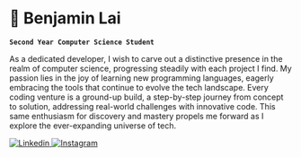 # 🐓 Benjamin Lai

**`Second Year Computer Science Student`**

As a dedicated developer, I wish to carve out a distinctive presence in the realm of computer science, progressing steadily with each project I find. My passion lies in the joy of learning new programming languages, eagerly embracing the tools that continue to evolve the tech landscape. Every coding venture is a ground-up build, a step-by-step journey from concept to solution, addressing real-world challenges with innovative code. This same enthusiasm for discovery and mastery propels me forward as I explore the ever-expanding universe of tech.

<a href="https://www.linkedin.com/in/benjamin-lai1/">
  <img alt="Linkedin" src="https://custom-icon-badges.demolab.com/badge/Linkedin-blue.svg?logo=link&logoColor=white">
</a>
<a href="https://www.linkedin.com/in/benjamin-lai1/">
  <img alt="Instagram" src="https://custom-icon-badges.demolab.com/badge/Instagram-black.svg?logo=device-camera&logoColor=white"">
</a>

</p>

